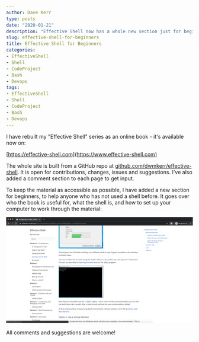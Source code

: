 ```yaml
---
author: Dave Kerr
type: posts
date: "2020-01-21"
description: "Effective Shell now has a whole new section just for beginners - it is also now running as an online book!"
slug: effective-shell-for-beginners
title: Effective Shell for Beginners
categories:
- EffectiveShell
- Shell
- CodeProject
- Bash
- Devops
tags:
- EffectiveShell
- Shell
- CodeProject
- Bash
- Devops
---
```

I have rebuilt my "Effective Shell" series as an online book - it's available now on:

[https://effective-shell.com](https://www.effective-shell.com)

The whole site is built from a GitHub repo at [github.com/dwmkerr/effective-shell](https://github.com/dwmkerr/effective-shell). It is open for contributions, changes, issues and suggestions. I've also added a comment section to each page to get input.

To keep the material as accessible as possible, I have added a new section for beginners, to help anyone who has not used a shell before. It goes over who the book is useful for, what the shell is, and how to set up your computer to work through the material:

<a href="https://www.effective-shell.com"><img src="images/effective-shell-screenshot.png" alt="Effective Shell: Screenshot" width="1024px" /></a>

All comments and suggestions are welcome!
